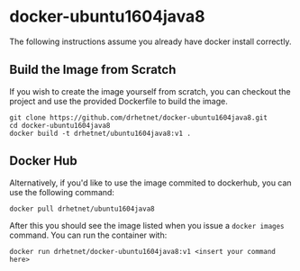 # docker-ubuntu1604java8
The following instructions assume you already have docker install correctly. 

## Build the Image from Scratch
If you wish to create the image yourself from scratch, you can checkout the project and use the provided Dockerfile to build the image.
```
git clone https://github.com/drhetnet/docker-ubuntu1604java8.git
cd docker-ubuntu1604java8
docker build -t drhetnet/ubuntu1604java8:v1 .
```

## Docker Hub
Alternatively, if you'd like to use the image commited to dockerhub, you can use the following command:
```
docker pull drhetnet/ubuntu1604java8
```

After this you should see the image listed when you issue a `docker images` command. You can run the container with:
```
docker run drhetnet/docker-ubuntu1604java8:v1 <insert your command here>
```
